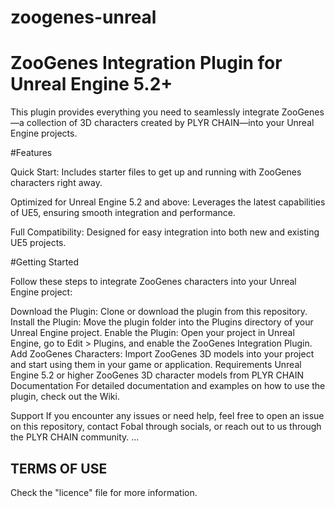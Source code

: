 # zoogenes-unreal
# ZooGenes Integration Plugin for Unreal Engine 5.2+
This plugin provides everything you need to seamlessly integrate ZooGenes—a collection of 3D characters created by PLYR CHAIN—into your Unreal Engine projects.

#Features

Quick Start: Includes starter files to get up and running with ZooGenes characters right away.

Optimized for Unreal Engine 5.2 and above: Leverages the latest capabilities of UE5, ensuring smooth integration and performance.

Full Compatibility: Designed for easy integration into both new and existing UE5 projects.

#Getting Started

Follow these steps to integrate ZooGenes characters into your Unreal Engine project:

Download the Plugin: Clone or download the plugin from this repository.
Install the Plugin: Move the plugin folder into the Plugins directory of your Unreal Engine project.
Enable the Plugin: Open your project in Unreal Engine, go to Edit > Plugins, and enable the ZooGenes Integration Plugin.
Add ZooGenes Characters: Import ZooGenes 3D models into your project and start using them in your game or application.
Requirements
Unreal Engine 5.2 or higher
ZooGenes 3D character models from PLYR CHAIN
Documentation
For detailed documentation and examples on how to use the plugin, check out the Wiki.

Support
If you encounter any issues or need help, feel free to open an issue on this repository, contact Fobal through socials, or reach out to us through the PLYR CHAIN community.
...

## TERMS OF USE
Check the "licence" file for more information.
